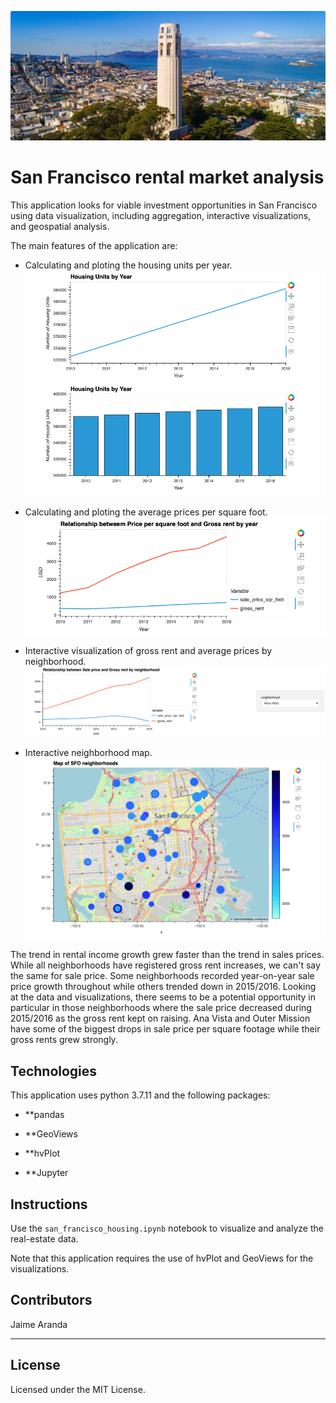 ![SFO rental market analysis](images/SFO_pic.png)

# San Francisco rental market analysis 

This application looks for viable investment opportunities in San Francisco using data visualization, including aggregation, interactive visualizations, and geospatial analysis. 

The main features of the application are:

* Calculating and ploting the housing units per year.
![housing units per year](images/houseing_units_plot.png)

* Calculating and ploting the average prices per square foot.
![square foot per year](images/square_foot_gross_rent_plot.png)

* Interactive visualization of gross rent and average prices by neighborhood.
![Interactive visualization per neighborhood](images/neighborhood_hvplot.png)

* Interactive neighborhood map.
![neighborhood map](images/neighborhood_map.png)

The trend in rental income growth grew faster than the trend in sales prices. While all neighborhoods have registered gross rent increases, we can't say the same for sale price. Some neighborhoods recorded year-on-year sale price growth throughout while others trended down in 2015/2016. Looking at the data and visualizations, there seems to be a potential opportunity in particular in those neighborhoods where the sale price decreased during 2015/2016 as the gross rent kept on raising. Ana Vista and Outer Mission have some of the biggest drops in sale price per square footage while their gross rents grew strongly.

## Technologies

This application uses python 3.7.11 and the following packages:

* **pandas

* **GeoViews

* **hvPlot

* **Jupyter 

## Instructions

Use the `san_francisco_housing.ipynb` notebook to visualize and analyze the real-estate data.

Note that this application requires the use of hvPlot and GeoViews for the visualizations.

## Contributors

Jaime Aranda


---

## License

Licensed under the MIT License.

